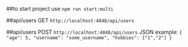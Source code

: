 ##to start project use `npm run start:multi`

##api/users GET
`http://localhost:4848/api/users`

##api/users POST
`http://localhost:4848/api/users`
JSON example: 
`{
  "age": 5,
  "username": "some_username",
  "hobbies": ["1","2"]
}`
